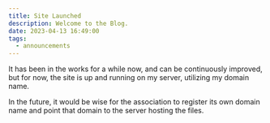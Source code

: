 ```yaml
---
title: Site Launched
description: Welcome to the Blog.
date: 2023-04-13 16:49:00
tags:
  - announcements
---
```

It has been in the works for a while now, and can be continuously improved, but for now, the site is up and running on my server, utilizing my domain name.

In the future, it would be wise for the association to register its own domain name and point that domain to the server hosting the files.

